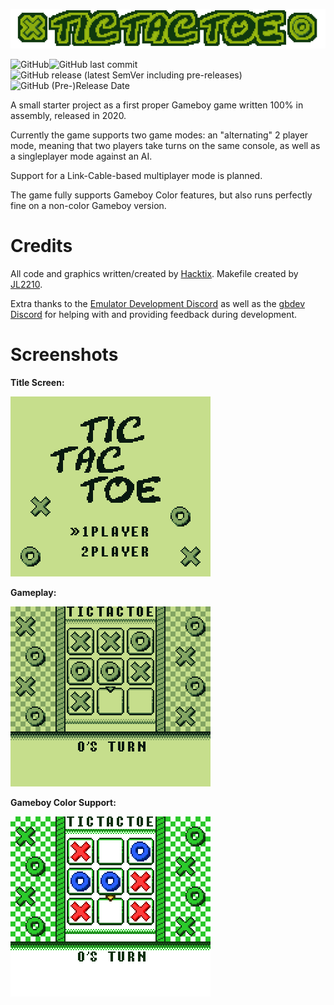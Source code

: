 ![banner](./img/banner.png)

![GitHub](https://img.shields.io/github/license/Hacktix/gb-tictactoe?style=for-the-badge)![GitHub last commit](https://img.shields.io/github/last-commit/Hacktix/gb-tictactoe?style=for-the-badge)![GitHub release (latest SemVer including pre-releases)](https://img.shields.io/github/v/release/Hacktix/gb-tictactoe?include_prereleases&style=for-the-badge)![GitHub (Pre-)Release Date](https://img.shields.io/github/release-date-pre/Hacktix/gb-tictactoe?style=for-the-badge)

A small starter project as a first proper Gameboy game written 100% in assembly, released in 2020.

Currently the game supports two game modes: an "alternating" 2 player mode, meaning that two players take turns on the same console, as well as a singleplayer mode against an AI.

Support for a Link-Cable-based multiplayer mode is planned.

The game fully supports Gameboy Color features, but also runs perfectly fine on a non-color Gameboy version.

# Credits

All code and graphics written/created by [Hacktix](https://github.com/Hacktix). Makefile created by [JL2210](https://github.com/JL2210).

Extra thanks to the [Emulator Development Discord](https://discord.gg/7nuaqZ2) as well as the [gbdev Discord](https://discord.gg/gpBxq85) for helping with and providing feedback during development.

# Screenshots

**Title Screen:**

![Title Screen](./img/dmg-title.png)

**Gameplay:**

![Gameplay](./img/dmg-gameplay.png)

**Gameboy Color Support:**

![CGB Support](./img/cgb-gameplay.png)